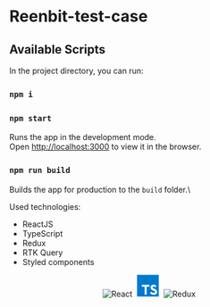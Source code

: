 # Reenbit-test-case

## Available Scripts

In the project directory, you can run:

### `npm i`

### `npm start`

Runs the app in the development mode.\
Open [http://localhost:3000](http://localhost:3000) to view it in the browser.

### `npm run build`

Builds the app for production to the `build` folder.\

Used technologies:

- ReactJS
- TypeScript
- Redux
- RTK Query
- Styled components

<div align="center">
  <img src="https://cdn.jsdelivr.net/gh/devicons/devicon/icons/react/react-original-wordmark.svg" title="React" alt="React" width="40"         height="40"/>&nbsp;
  <img src="https://github.com/devicons/devicon/blob/master/icons/typescript/typescript-original.svg" title="TypeScript" **alt="TypeScript" width="40"   height="40"/>&nbsp;
  <img src="https://cdn.jsdelivr.net/gh/devicons/devicon/icons/redux/redux-original.svg" title="Redux" alt="Redux " width="40" height="40"/>&nbsp;
</div>
